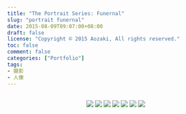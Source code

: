 ```yaml
---
title: "The Portrait Series: Funernal"
slug: "portrait funernal"
date: 2015-08-09T09:07:00+08:00
draft: false
license: "Copyright © 2015 Aozaki, All rights reserved."
toc: false
comment: false
categories: ["Portfolio"]
tags: 
- 摄影
- 人像
---
```


<br>
<div align="center">
    <img src="https://img.aozaki.cc/portfolio/20150809_0001.jpg">
    <img src="https://img.aozaki.cc/portfolio/20150809_0002.jpg">
    <img src="https://img.aozaki.cc/portfolio/20150809_0003.jpg">
    <img src="https://img.aozaki.cc/portfolio/20150809_0004.jpg">
    <img src="https://img.aozaki.cc/portfolio/20150809_0005.jpg">
    <img src="https://img.aozaki.cc/portfolio/20150809_0006.jpg">
    <img src="https://img.aozaki.cc/portfolio/20150809_0008.jpg">
</div>

<!--
    Nikon D800
    Nikon AF-S NIKKOR 28mm f/1.8G
    Nikon AF-S NIKKOR 85mm f/1.8G
-->
